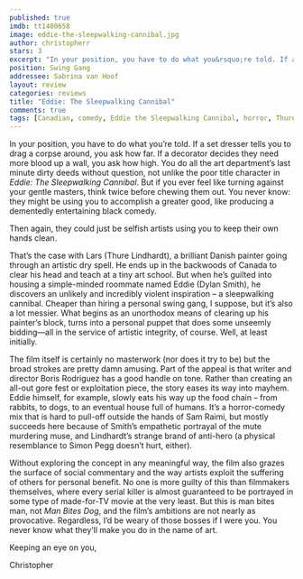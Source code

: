 ```yaml
---
published: true
imdb: tt1480658
image: eddie-the-sleepwalking-cannibal.jpg
author: christopherr 
stars: 3
excerpt: "In your position, you have to do what you&rsquo;re told. If a set dresser tells you to drag a corpse around, you ask how far. If a decorator decides they need more blood up a wall, you ask how high. You do all the art department&rsquo;s last minute dirty deeds without question, not unlike the poor title character in <em>Eddie: The Sleepwalking Cannibal</em>. But if you ever feel like turning against your gentle masters, think twice before chewing them out. You never know: they might be using you to accomplish a greater good, like producing a dementedly entertaining black comedy."
position: Swing Gang
addressee: Sabrina van Hoof
layout: review
categories: reviews
title: "Eddie: The Sleepwalking Cannibal"
comments: true
tags: [Canadian, comedy, Eddie the Sleepwalking Cannibal, horror, Thure Lindhardt, Uncategorized]
---
```

<p>In your position, you have to do what you&rsquo;re told. If a set dresser tells you to drag a corpse around, you ask how far. If a decorator decides they need more blood up a wall, you ask how high. You do all the art department&rsquo;s last minute dirty deeds without question, not unlike the poor title character in <em>Eddie: The Sleepwalking Cannibal</em>. But if you ever feel like turning against your gentle masters, think twice before chewing them out. You never know: they might be using you to accomplish a greater good, like producing a dementedly entertaining black comedy.</p>
<p>Then again, they could just be selfish artists using you to keep their own hands clean.</p>
<p>That&rsquo;s the case with Lars (Thure Lindhardt), a brilliant Danish painter going through an artistic dry spell. He ends up in the backwoods of Canada to clear his head and teach at a tiny art school. But when he&rsquo;s guilted into housing a simple-minded roommate named Eddie (Dylan Smith), he discovers an unlikely and incredibly violent inspiration &ndash; a sleepwalking cannibal. Cheaper than hiring a personal swing gang, I suppose, but it&rsquo;s also a lot messier. What begins as an unorthodox means of clearing up his painter&rsquo;s block, turns into a personal puppet that does some unseemly bidding&mdash;all in the service of artistic integrity, of course. Well, at least initially.</p>
<p>The film itself is certainly no masterwork (nor does it try to be) but the broad strokes are pretty damn amusing. Part of the appeal is that writer and director Boris Rodriguez has a good handle on tone. Rather than creating an all-out gore fest or exploitation piece, the story eases its way into mayhem. Eddie himself, for example, slowly eats his way up the food chain &ndash; from rabbits, to dogs, to an eventual house full of humans. It&rsquo;s a horror-comedy mix that is hard to pull-off outside the hands of Sam Raimi, but mostly succeeds here because of Smith&rsquo;s empathetic portrayal of the mute murdering muse, and Lindhardt&rsquo;s strange brand of anti-hero (a physical resemblance to Simon Pegg doesn&rsquo;t hurt, either).</p>
<p>Without exploring the concept in any meaningful way, the film also grazes the surface of social commentary and the way artists exploit the suffering of others for personal benefit. No one is more guilty of this than filmmakers themselves, where every serial killer is almost guaranteed to be portrayed in some type of made-for-TV movie at the very least. But this is man bites man, not <em>Man Bites Dog</em>, and the film&rsquo;s ambitions are not nearly as provocative. Regardless, I&rsquo;d be weary of those bosses if I were you. You never know what they&rsquo;ll make you do in the name of art.</p>
<p>Keeping an eye on you,</p>
<p>Christopher</p>

